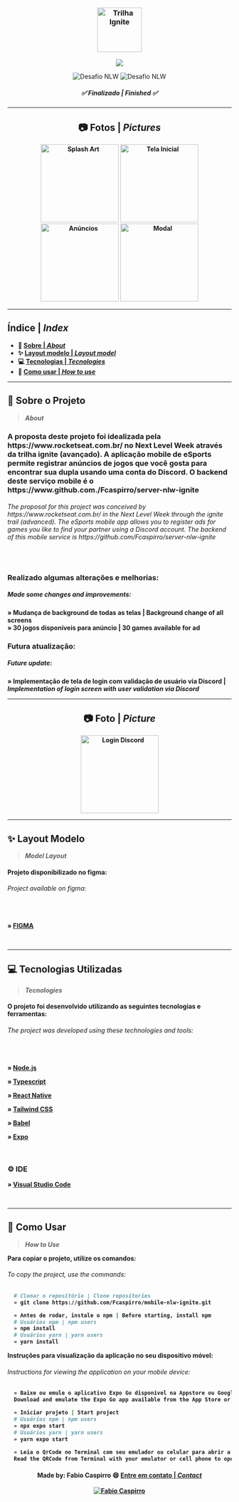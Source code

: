 <h3 align="center">
	<img height="100px" alt="Trilha Ignite" title="logo" src="/assets/github/logo-ignite.jpg"/>
</h3>


<p align="center">
  <img align="center" src="https://api.visitorbadge.io/api/visitors?path=https%3A%2F%2Fgithub.com%2FFcaspirro%2Fmobile-nlw-ignite&labelColor=%23f47373&countColor=%23263759&style=flat-square"/>
</p>

<p align="center">
<img src="https://img.shields.io/static/v1?label=Evento&message=Next Level Week&color=#102d71&labelColor=c12a23" alt="Desafio NLW" />
<img src="https://img.shields.io/static/v1?label=Trilha&message=Ignite&color=#102d71&labelColor=c12a23" alt="Desafio NLW" />
</p>

<h5 align="center"> 
  <b>✅ Finalizado | <i>Finished ✅</i></b>
</h5> 

---
  
<h2 align="center"> 
  <b>📷 Fotos | <i>Pictures</i>
</h2> 

 <div align="center">
    <img width="175px"  alt="Splash Art" title="demo" src="/assets/splash.png"/> 
    <img width="175px"  alt="Tela Inicial" title="demo" src="/assets/github/home.jpeg"/> 
    <img width="175px"  alt="Anúncios" title="demo" src="/assets/github/ads.jpeg"/> 
    <img width="175px"  alt="Modal" title="demo" src="/assets/github/modal.jpeg"/>    
</div>
  
---
 
<h2 align="left"> 
  <b>Índice</b> | <i>Index</i>
</h2> 
  
- :book: [Sobre | <i>About</i>](#book-sobre-o-projeto)
- :sparkles: [Layout modelo | <i>Layout model</i>](#sparkles-layout-modelo)
- :computer: [Tecnologias | <i>Tecnologies</i>](#computer-tecnologias-utilizadas)
- :mag_right: [Como usar | <i>How to use</i>](#mag_right-como-usar)
  
---

## :book: Sobre o Projeto
><i>About</i> 

<h3>
A proposta deste projeto foi idealizada pela https://www.rocketseat.com.br/ no Next Level Week através da trilha ignite (avançado). A aplicação mobile de eSports permite registrar anúncios de jogos que você gosta para encontrar sua dupla usando uma conta do Discord. O backend deste serviço mobile é o https://www.github.com./Fcaspirro/server-nlw-ignite
</h3>

<em>
  <h6>
The proposal for this project was conceived by https://www.rocketseat.com.br/ in the Next Level Week through the ignite trail (advanced). The eSports mobile app allows you to register ads for games you like to find your partner using a Discord account. The backend of this mobile service is https://github.com/Fcaspirro/server-nlw-ignite
  </h6>
</em><br>

<h3>
Realizado algumas alterações e melhorias:
</h3>

<em>
  <h5>
    Made some changes and improvements:
  </h5>
</em>

<p>
» Mudança de background de todas as telas | Background change of all screens <br>
» 30 jogos disponíveis para anúncio | 30 games available for ad <br>
</p>

<h3>
Futura atualização:
</h3>

<em>
  <h5>
    Future update:
  </h5>
</em>

<p>
» Implementação de tela de login com validação de usuário via Discord | <em>
Implementation of login screen with user validation via Discord </em>
</p>

---

<h2 align="center"> 
  <b>📷 Foto | <i>Picture</i>
</h2> 

 <div align="center">
    <img width="175px"  alt="Login Discord" title="demo" src="/assets/github/login.JPG"/> 
 </div>

---

## :sparkles: Layout Modelo
><i>Model Layout</i> 

<h4>
Projeto disponibilizado no figma:
</h4>

<em>
  <h6>
    Project available on figma: <br><br><br>
  </h6>
</em>

» [FIGMA](https://www.figma.com/community/file/1150897317533332617)

<br>

---

## :computer: Tecnologias Utilizadas
><i>Tecnologies</i> 
  
<h4>
O projeto foi desenvolvido utilizando as seguintes tecnologias e ferramentas:
</h4>

<em>
  <h6>
    The project was developed using these technologies and tools: <br><br><br>
  </h6>
</em>
  
<p>

» [Node.js](https://nodejs.org/en/)

</p>
<p>

» [Typescript](https://www.typescriptlang.org/)

</p>
<p>

» [React Native](https://reactnative.dev/)

</p>

<p>

» [Tailwind CSS](https://tailwindcss.com/)

</p>
<p>

» [Babel](https://babeljs.io/)

</p>
<p>

» [Expo](https://expo.dev/)

</p><br>

### ⚙ IDE
  
<p>
  
 » [Visual Studio Code](https://code.visualstudio.com/)
  
<p><br>
 
---

## :mag_right: Como Usar
><i>How to Use</i> 
  
Para copiar o projeto, utilize os comandos:
 <em>
  <h6>
  To copy the project, use the commands:
  </h6>
</em>

```bash
  # Clonar o repositório | Clone repositories
  » git clone https://github.com/Fcaspirro/mobile-nlw-ignite.git
```

```bash
  » Antes de rodar, instale o npm | Before starting, install npm
  # Usuários npm | npm users
  » npm install
  # Usuários yarn | yarn users
  » yarn install
```

Instruções para visualização da aplicação no seu dispositivo móvel:
 <em>
  <h6>
  Instructions for viewing the application on your mobile device:
  </h6>
</em>

```bash
  » Baixe ou emule o aplicativo Expo Go disponível na Appstore ou Google Play Store e abra-o |
  Download and emulate the Expo Go app available from the App Store or Google Play Store and open it

  » Iniciar projeto | Start project
  # Usuários npm | npm users
  » npx expo start
  # Usuários yarn | yarn users
  » yarn expo start
  
  » Leia o QrCode no Terminal com seu emulador ou celular para abrir a aplicação | 
  Read the QRCode from Terminal with your emulator or cell phone to open the application
```

 
<h4 align="center">
Made by: Fabio Caspirro 😄 <a href="mailto:fabio_caspirro@hotmail.com">Entre em contato | <i>Contact</i></a>
</h4>
<p align="center">
  <a href="https://www.linkedin.com/in/fabio-caspirro-2069b072/">
    <img alt="Fabio Caspirro" src="https://img.shields.io/badge/LinkedIn-Fabio_Caspirro-0e76a8?style=flat&logoColor=white&logo=linkedin">
  </a>
